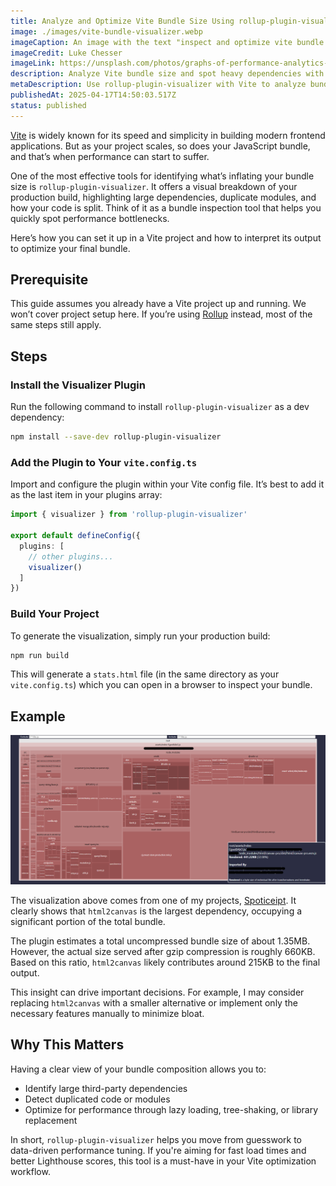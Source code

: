 ```yaml
---
title: Analyze and Optimize Vite Bundle Size Using rollup-plugin-visualizer
image: ./images/vite-bundle-visualizer.webp
imageCaption: An image with the text "inspect and optimize vite bundle size using rollup-plugin-visualizer"
imageCredit: Luke Chesser
imageLink: https://unsplash.com/photos/graphs-of-performance-analytics-on-a-laptop-screen-JKUTrJ4vK00
description: Analyze Vite bundle size and spot heavy dependencies with a visual breakdown
metaDescription: Use rollup-plugin-visualizer with Vite to analyze bundle size, detect large dependencies, and optimize performance with visual insights
publishedAt: 2025-04-17T14:50:03.517Z
status: published
---
```


[Vite](https://vite.dev/) is widely known for its speed and simplicity in building modern frontend applications. But as your project scales, so does your JavaScript bundle, and that’s when performance can start to suffer.

One of the most effective tools for identifying what’s inflating your bundle size is `rollup-plugin-visualizer`. It offers a visual breakdown of your production build, highlighting large dependencies, duplicate modules, and how your code is split. Think of it as a bundle inspection tool that helps you quickly spot performance bottlenecks.

Here’s how you can set it up in a Vite project and how to interpret its output to optimize your final bundle.

## Prerequisite

This guide assumes you already have a Vite project up and running. We won’t cover project setup here. If you’re using [Rollup](https://rollupjs.org/) instead, most of the same steps still apply.

## Steps

### Install the Visualizer Plugin

Run the following command to install `rollup-plugin-visualizer` as a dev dependency:

```bash
npm install --save-dev rollup-plugin-visualizer
```

### Add the Plugin to Your `vite.config.ts`

Import and configure the plugin within your Vite config file. It’s best to add it as the last item in your plugins array:

```ts
import { visualizer } from 'rollup-plugin-visualizer'

export default defineConfig({
  plugins: [
    // other plugins...
    visualizer()
  ]
})
```

### Build Your Project

To generate the visualization, simply run your production build:

```bash
npm run build
```

This will generate a `stats.html` file (in the same directory as your `vite.config.ts`) which you can open in a browser to inspect your bundle.

## Example

![`rollup-plugin-visualizer result of one of my app`](./images/visualizer-result.png)

The visualization above comes from one of my projects, [Spoticeipt](/project/spoticeipt). It clearly shows that `html2canvas` is the largest dependency, occupying a significant portion of the total bundle.

The plugin estimates a total uncompressed bundle size of about 1.35MB. However, the actual size served after gzip compression is roughly 660KB. Based on this ratio, `html2canvas` likely contributes around 215KB to the final output.

This insight can drive important decisions. For example, I may consider replacing `html2canvas` with a smaller alternative or implement only the necessary features manually to minimize bloat.

## Why This Matters

Having a clear view of your bundle composition allows you to:

- Identify large third-party dependencies
- Detect duplicated code or modules
- Optimize for performance through lazy loading, tree-shaking, or library replacement

In short, `rollup-plugin-visualizer` helps you move from guesswork to data-driven performance tuning. If you're aiming for fast load times and better Lighthouse scores, this tool is a must-have in your Vite optimization workflow.

